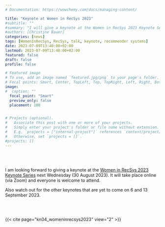 ```yaml
---
# Documentation: https://wowchemy.com/docs/managing-content/

title: "Keynote at Women in RecSys 2023"
#subtitle: ""
#summary: "I will give a keynote at the Women in RecSys 2023 Keynote Series on 30 August 2023."
#authors: [Christine Bauer]
categories: [news]
tags: [WomenInRecSys, RecSys, talk, keynote, recommender systems]
date: 2023-07-09T13:40:00+02:00
lastmod: 2023-07-09T13:40:00+02:00
featured: false
draft: false
profile: false

# Featured image
# To use, add an image named `featured.jpg/png` to your page's folder.
# Focal points: Smart, Center, TopLeft, Top, TopRight, Left, Right, BottomLeft, Bottom, BottomRight.
image:
#  caption: ""
  focal_point: "Smart"
  preview_only: false
  placement: 100


# Projects (optional).
#   Associate this post with one or more of your projects.
#   Simply enter your project's folder or file name without extension.
#   E.g. `projects = ["internal-project"]` references `content/project/deep-learning/index.md`.
#   Otherwise, set `projects = []`.
#projects: []
---
```


<br><br>

I am looking forward to giving a keynote at the [Women in RecSys 2023 Keynote Series](https://recsys.acm.org/recsys23/women-in-recsys/#content-tab-1-2-tab) next Wednesday (30 August 2023). It will take place online (via Zoom) and everyone is welcome to attend.

Also watch out for the other keynotes that are yet to come on 6 and 13 September 2023.


<br><br>

{{< cite page="kn04_womeninrecsys2023" view="2" >}}
